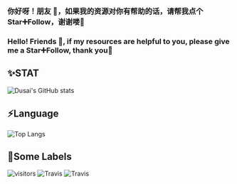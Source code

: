 ### 你好呀！朋友 👋，如果我的资源对你有帮助的话，请帮我点个Star➕Follow，谢谢喽🍖
### Hello! Friends 👋, if my resources are helpful to you, please give me a Star➕Follow, thank you🍖
<!--
**MY0723/MY0723** is a ✨ _special_ ✨ repository because its `README.md` (this file) appears on your GitHub profile.

Here are some ideas to get you started:

- 🔭 I’m currently working on ...
- 🌱 I’m currently learning ...
- 👯 I’m looking to collaborate on ...
- 🤔 I’m looking for help with ...
- 💬 Ask me about ...
- 📫 How to reach me: ...
- 😄 Pronouns: ...
- ⚡ Fun fact: ...
-->
✨STAT                                                                  
--------------------------------------------------------------------------------------
![Dusai's GitHub stats](https://github-readme-stats.vercel.app/api?username=MY0723&theme=onedark&show_icons=true)

⚡Language
--------------------------------------------------------------------------------------
![Top Langs](https://github-readme-stats.vercel.app/api/top-langs/?username=MY0723&layout=compact&theme=onedark&show_icons=true)

💬Some Labels
--------------------------------------------------------------------------------------
![visitors](https://visitor-badge.glitch.me/badge?page_id=MY0723&left_color=gray&right_color=blue)
![Travis](https://img.shields.io/badge/goby--poc-go-green)
![Travis](https://img.shields.io/badge/ofx-python-blue)
